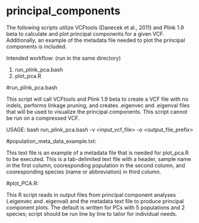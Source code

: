 # principal_components
The following scripts utilize VCFtools (Danecek et al., 2011) and Plink 1.9 beta to calculate and plot principal components for a given VCF. Additionally, an example of the metadata file needed to plot the principal components is included.

Intended workflow: (run in the same directory)
1) run_plink_pca.bash
2) plot_pca.R

#run_plink_pca.bash

This script will call VCFtools and Plink 1.9 beta to create a VCF file with no indels, performs linkage pruning, and creates .eigenvec and .eigenval files that will be used to visualize the principal components. This script cannot be run on a compressed VCF.

USAGE: bash run_plink_pca.bash -v <input_vcf_file> -o <output_file_prefix>

#population_meta_data_example.txt:

This text file is an example of a metadata file that is needed for plot_pca.R to be executed. This is a tab-delimited text file with a header, sample name in the first column, cooresponding population in the second column, and cooresponding species (name or abbreviation) in third column.

#plot_PCA.R:

This R script reads in output files from principal component analyses (.eigenvec and .eigenval) and the metadata text file to produce principal component plots. The default is written for PCs with 5 populations and 2 species; script should be run line by line to tailor for individual needs.
